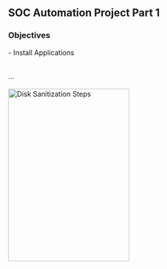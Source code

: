 <h2>SOC Automation Project Part 1</h2>

<h3>Objectives</h3>
- Install Applications 
<br />
<br />

...
<br />
<br />
<img src="..." height="30%" width="70%" alt="Disk Sanitization Steps"/>
